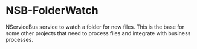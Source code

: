 NSB-FolderWatch
===============

NServiceBus service to watch a folder for new files.  This is the base for some other projects that need to process files and integrate with business processes.
